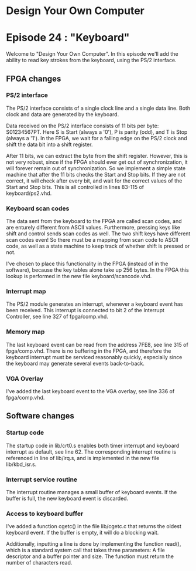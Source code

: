 # Design Your Own Computer
# Episode 24 : "Keyboard"
 
Welcome to "Design Your Own Computer".  In this episode we'll add the ability
to read key strokes from the keyboard, using the PS/2 interface.

## FPGA changes

### PS/2 interface
The PS/2 interface consists of a single clock line and a single data line. Both
clock and data are generated by the keyboard.

Data received on the PS/2 interface consists of 11 bits per byte: S01234567PT.
Here S is Start (always a '0'), P is parity (odd), and T is Stop (always a
'1').  In the FPGA, we wait for a falling edge on the PS/2 clock and shift the
data bit into a shift register.

After 11 bits, we can extract the byte from the shift register.  However, this
is not very robust, since if the FPGA should ever get out of synchronization,
it will forever remain out of synchronization. So we implement a simple state
machine that after the 11 bits checks the Start and Stop bits.  If they are not
correct, it will check after every bit, and wait for the correct values of the
Start and Stop bits. This is all controlled in lines 83-115 of
keyboard/ps2.vhd.

### Keyboard scan codes
The data sent from the keyboard to the FPGA are called scan codes, and are
enturely different from ASCII values. Furthermore, pressing keys like shift and
control sends scan codes as well. The two shift keys have different scan codes
even! So there must be a mapping from scan code to ASCII code, as well as a
state machine to keep track of whether shift is pressed or not.

I've chosen to place this functionality in the FPGA (instead of in the software),
because the key tables alone take up 256 bytes. In the FPGA this lookup is
performed in the new file keyboard/scancode.vhd.

### Interrupt map
The PS/2 module generates an interrupt, whenever a keyboard event has been
received. This interrupt is connected to bit 2 of the Interrupt Controller,
see line 327 of fpga/comp.vhd.

### Memory map
The last keyboard event can be read from the address 7FE8, see line 315 of
fpga/comp.vhd.  There is no buffering in the FPGA, and therefore the keyboard
interrupt must be serviced reasonably quickly, especially since the keyboard
may generate several events back-to-back.

### VGA Overlay
I've added the last keyboard event to the VGA overlay, see line 336 of
fpga/comp.vhd.

## Software changes

### Startup code
The startup code in lib/crt0.s enables both timer interrupt and keyboard
interrupt as default, see line 62. The corresponding interrupt routine is
referenced in line of lib/irq.s, and is implemented in the new file
lib/kbd\_isr.s.

### Interrupt service routine
The interrupt routine manages a small buffer of keyboard events. If the buffer
is full, the new keyboard event is discarded.

### Access to keyboard buffer
I've added a function cgetc() in the file lib/cgetc.c that
returns the oldest keyboard event. If the buffer is empty, it will do a
blocking wait.

Additionally, inputting a line is done by implementing the function read(),
which is a standard system call that takes three parameters: A file descriptor
and a buffer pointer and size. The function must return the number of
characters read.

